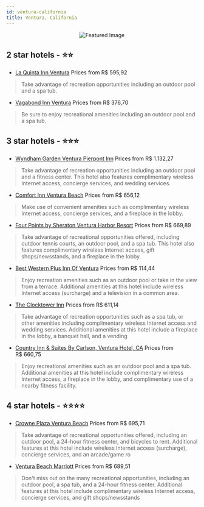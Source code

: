 ```yaml
---
id: ventura-california
title: Ventura, California
---
```


<center><img src="https://i.travelapi.com/hotels/1000000/10000/2000/1965/3597f12e_z.jpg" alt="Featured Image" /></center>


##  2 star hotels - ⭐️⭐️

-    [La Quinta Inn Ventura](https://us.hurb.com/hotels/ventura/la-quinta-inn-ventura-JNP-JP126533?cmp=18055) Prices from R$ 595,92
   > Take advantage of recreation opportunities including an outdoor pool and a spa tub.
-    [Vagabond Inn Ventura](https://us.hurb.com/hotels/ventura/vagabond-inn-ventura-JNP-JP179450?cmp=18055) Prices from R$ 376,70
   > Be sure to enjoy recreational amenities including an outdoor pool and a spa tub.

##  3 star hotels - ⭐️⭐️⭐️

-    [Wyndham Garden Ventura Pierpont Inn](https://us.hurb.com/hotels/ventura/wyndham-garden-ventura-pierpont-inn-JNP-JP185184?cmp=18055) Prices from R$ 1.132,27
   > Take advantage of recreation opportunities including an outdoor pool and a fitness center. This hotel also features complimentary wireless Internet access, concierge services, and wedding services.
-    [Comfort Inn Ventura Beach](https://us.hurb.com/hotels/ventura/comfort-inn-ventura-beach-JNP-JP049701?cmp=18055) Prices from R$ 656,12
   > Make use of convenient amenities such as complimentary wireless Internet access, concierge services, and a fireplace in the lobby.
-    [Four Points by Sheraton Ventura Harbor Resort](https://us.hurb.com/hotels/ventura/four-points-by-sheraton-ventura-harbor-resort-JNP-JP182569?cmp=18055) Prices from R$ 669,89
   > Take advantage of recreational opportunities offered, including outdoor tennis courts, an outdoor pool, and a spa tub. This hotel also features complimentary wireless Internet access, gift shops/newsstands, and a fireplace in the lobby.
-    [Best Western Plus Inn Of Ventura](https://us.hurb.com/hotels/ventura/best-western-plus-inn-of-ventura-JNP-JP089451?cmp=18055) Prices from R$ 114,44
   > Enjoy recreation amenities such as an outdoor pool or take in the view from a terrace. Additional amenities at this hotel include wireless Internet access (surcharge) and a television in a common area.
-    [The Clocktower Inn](https://us.hurb.com/hotels/ventura/the-clocktower-inn-JNP-JP899040?cmp=18055) Prices from R$ 611,14
   > Take advantage of recreation opportunities such as a spa tub, or other amenities including complimentary wireless Internet access and wedding services. Additional amenities at this hotel include a fireplace in the lobby, a banquet hall, and a vending
-    [Country Inn & Suites By Carlson, Ventura Hotel, CA](https://us.hurb.com/hotels/ventura/country-inn-suites-by-carlson-ventura-hotel-ca-JNP-JP806171?cmp=18055) Prices from R$ 660,75
   > Enjoy recreational amenities such as an outdoor pool and a spa tub. Additional amenities at this hotel include complimentary wireless Internet access, a fireplace in the lobby, and complimentary use of a nearby fitness facility.

##  4 star hotels - ⭐️⭐️⭐️⭐️

-    [Crowne Plaza Ventura Beach](https://us.hurb.com/hotels/ventura/crowne-plaza-ventura-beach-JNP-JP797865?cmp=18055) Prices from R$ 695,71
   > Take advantage of recreational opportunities offered, including an outdoor pool, a 24-hour fitness center, and bicycles to rent. Additional features at this hotel include wireless Internet access (surcharge), concierge services, and an arcade/game ro
-    [Ventura Beach Marriott](https://us.hurb.com/hotels/ventura/ventura-beach-marriott-JNP-JP306417?cmp=18055) Prices from R$ 689,51
   > Don't miss out on the many recreational opportunities, including an outdoor pool, a spa tub, and a 24-hour fitness center. Additional features at this hotel include complimentary wireless Internet access, concierge services, and gift shops/newsstands
